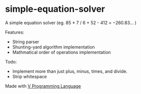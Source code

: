 # simple-equation-solver
A simple equation solver (eg. 85 * 7 / 6 + 52 - 412 = −260.83... )

Features:
- String parser
- Shunting-yard algorithm implementation
- Mathmatical order of operations implementation

Todo:
- Implement more than just plus, minus, times, and divide.
- Strip whitespace

Made with [V Programming Language](https://vlang.io/)
